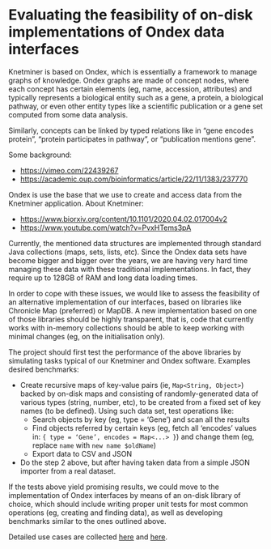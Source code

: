 # Evaluating the feasibility of on-disk implementations of Ondex data interfaces

Knetminer is based on Ondex, which is essentially a framework to manage graphs of knowledge. Ondex graphs are 
made of concept nodes, where each concept has certain elements (eg, name, accession, attributes) and typically 
represents a biological entity such as a gene, a protein, a biological pathway, or even other entity types like 
a scientific publication or a gene set computed from some data analysis.  

Similarly, concepts can be linked by typed relations like in “gene encodes protein”, “protein participates in pathway”, 
or “publication mentions gene”.  

Some background: 
* https://vimeo.com/22439267
* https://academic.oup.com/bioinformatics/article/22/11/1383/237770

Ondex is use the base that we use to create and access data from the Knetminer application. About Knetminer:
* https://www.biorxiv.org/content/10.1101/2020.04.02.017004v2
* https://www.youtube.com/watch?v=PvxHTems3pA
  

Currently, the mentioned data structures are implemented through standard Java collections (maps, sets, lists, etc). 
Since the Ondex data sets have become bigger and bigger over the years, we are having very hard time managing these 
data with these traditional implementations. In fact, they require up to 128GB of RAM and long data loading times.  

In order to cope with these issues, we would like to assess the feasibility of an alternative implementation of our 
interfaces, based on libraries like Chronicle Map (preferred) or MapDB. A new implementation based on one of those 
libraries should be highly transparent, that is, code that currently works with in-memory collections should be able 
to keep working with minimal changes (eg, on the initialisation only).  

The project should first test the performance of the above libraries by simulating tasks typical of our Knetminer and 
Ondex software. Examples desired benchmarks: 

* Create recursive maps of key-value pairs (ie, `Map<String, Object>`) backed by on-disk maps and consisting of 
randomly-generated data of various types (string, number, etc), to be created from a fixed set of key names 
(to be defined). Using such data set, test operations like:
  * Search objects by key (eg, type = ‘Gene’) and scan all the results
  * Find objects referred by certain keys (eg, fetch all ‘encodes’ values in: `{ type = ‘Gene’, encodes = Map<...> }`) 
    and change them (eg, replace `name` with `new name $oldName`)
  * Export data to CSV and JSON
* Do the step 2 above, but after having taken data from a simple JSON importer from a real dataset.

If the tests above yield promising results, we could move to the implementation of Ondex interfaces by means of an 
on-disk library of choice, which should include writing proper unit tests for most common operations (eg, creating 
and finding data), as well as developing benchmarks similar to the ones outlined above.  

Detailed use cases are collected [here](OndexBenchmarks.md) and [here](MapBenchmarks.md).



